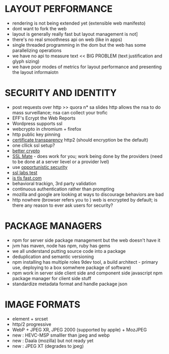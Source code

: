 LAYOUT PERFORMANCE
==================
* rendering is not being extended yet (extensible web manifesto)
* dont want to fork the web
* layout is generally really fast but layout management is not]
* there's no real smoothness api on web (like in apps)
* single threaded programming in the dom but the web has some parallelizing operations
* we have no api to measure text << BIG PROBLEM (text justification and glyph sizing)
* we have poor modes of metrics for layout performance and presenting the layout informaiotn

SECURITY AND IDENTITY
=====================
* post requests over http >> quora
n* sa slides http allows the nsa to do mass surveillance; nsa can collect your trofic
* EFF's Ecrypt the Web Reports
* Wordpress supports ssl
* webcrypto in chromium + firefox
* http public key pinning
* [certificate transparency](http://www.certificate-transparency.org/)
http2 (should encryption be the default)
* one cllick ssl setup?
* [better crypto](https://bettercrypto.org/)
* [SSL Mate](https://sslmate.com/) - does work for you; work being done by the providers (need to be done at a server lievel or a provider lvel)
* use [opportunistic security](http://tools.ietf.org/html/draft-dukhovni-opportunistic-security-00)
* [ssl labs test](https://www.ssllabs.com/ssltest/)
* [is tls fast.com](https://istlsfastyet.com/)
* behavioral trackign, 3rd party validation
* continuous authentication rather than prompting
* mozilla and google are looking at ways to discourage behaviors are bad
* http nowhere (browser refers you to ) web is encrypted by default; is there any reason to ever ask users for security?

PACKAGE MANAGERS
=================
* npm for server side package management but the web doesn't have it
* jvm has maven, node has npm, ruby has gems
* we all understand putting source code into a package
* deduplication and semantic versioning
* npm installing has multiple roles 9dev tool, a build architect - primary use, deploying to a box somwhere package of software)
* npm work in server side client side and component side javascript
npm package manager for client side stuff
* standardize metadata format and handle package json

IMAGE FORMATS
=============
* <picture> element + srcset
* http/2 progressive
* WebP + JPEG XR, JPEG 2000 (supported by apple) + MozJPEG
* new : HEVC-MSP smalller than jpeg and webp
* new : Daala (mozilla) but not ready yet
* new : JPEG XT (degrades to jpeg)